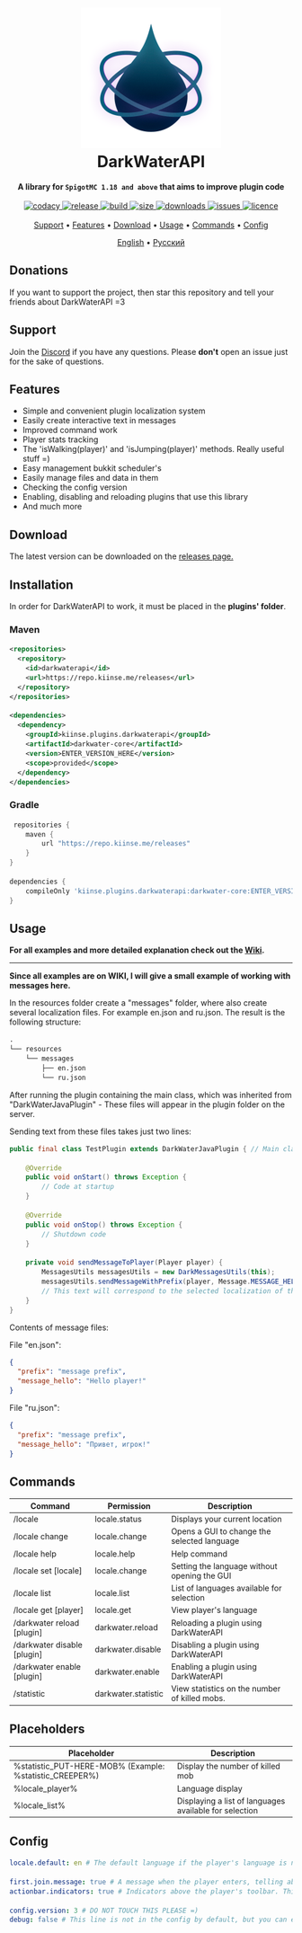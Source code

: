 <h1 align="center">
  <img width=250 height=250 src="https://raw.githubusercontent.com/kiinse/DarkWaterAPI/master/.github/img/logo.png"  alt=""/>
  <br>DarkWaterAPI<br>
</h1>

<p align="center">
  <b>A library for <code>SpigotMC 1.18 and above</code> that aims to improve plugin code</b><br><br>

  <a href="https://app.codacy.com/gh/kiinse/DarkWaterAPI/dashboard">
    <img src="https://app.codacy.com/project/badge/Grade/04669f7c982b4ec8ba4783493dfb1ca9" alt="codacy"/>
  </a>

  <a href="https://github.com/kiinse/DarkWaterAPI/releases">
    <img src="https://img.shields.io/github/v/release/kiinse/DarkWaterAPI?include_prereleases&style=flat-square" alt="release">
  </a>
  <a href="https://github.com/kiinse/DarkWaterAPI/actions/workflows/gradle-package.yml">
    <img src="https://img.shields.io/github/workflow/status/kiinse/DarkWaterAPI/Create%20packages%20with%20Gradle?style=flat-square" alt="build"> 
  </a>
  <a href="https://github.com/kiinse/DarkWaterAPI">
    <img src="https://img.shields.io/github/repo-size/kiinse/DarkWaterAPI?style=flat-square" alt="size"> 
  </a>
  <a href="https://github.com/kiinse/DarkWaterAPI/releases">
    <img src="https://img.shields.io/github/downloads/kiinse/DarkWaterAPI/total?style=flat-square" alt="downloads"> 
  </a>
  <a href="https://github.com/kiinse/DarkWaterAPI/issues">
    <img src="https://img.shields.io/github/issues/kiinse/DarkWaterAPI?style=flat-square" alt="issues"> 
  </a>
  <a href="https://github.com/kiinse/DarkWaterAPI/blob/master/LICENSE">
    <img src="https://img.shields.io/github/license/kiinse/DarkWaterAPI?style=flat-square" alt="licence"> 
  </a><br><br>
  <a href="#support">Support</a> •
  <a href="#features">Features</a> •
  <a href="#download">Download</a> •
  <a href="#usage">Usage</a> •
  <a href="#commands">Commands</a> •
  <a href="#config">Config</a>
</p>
<p align="center">
  <ins>English</ins> • <a href="https://github.com/kiinse/DarkWaterAPI/blob/master/.github/Rus-README.md">Русский</a>
</p>

## Donations

If you want to support the project, then
star this repository and tell your friends about DarkWaterAPI =3

## Support

Join the [Discord](https://discord.gg/ec7y5NY82b) if you have any questions.
Please **don't** open an issue just for the sake of questions.

## Features

- Simple and convenient plugin localization system
- Easily create interactive text in messages
- Improved command work
- Player stats tracking
- The 'isWalking(player)' and 'isJumping(player)' methods. Really useful stuff =)
- Easy management bukkit scheduler's
- Easily manage files and data in them
- Checking the config version
- Enabling, disabling and reloading plugins that use this library
- And much more

## Download

The latest version can be downloaded on the <a href="https://github.com/kiinse/DarkWaterAPI/releases">releases
page.</a><br>

## Installation

In order for DarkWaterAPI to work, it must be placed in the **plugins' folder**.

### Maven

```xml
<repositories>
  <repository>
    <id>darkwaterapi</id>
    <url>https://repo.kiinse.me/releases</url>
  </repository>
</repositories>

<dependencies>
  <dependency>
    <groupId>kiinse.plugins.darkwaterapi</groupId>
    <artifactId>darkwater-core</artifactId>
    <version>ENTER_VERSION_HERE</version>
    <scope>provided</scope>
  </dependency>
</dependencies>
```

### Gradle

```groovy
 repositories {
    maven {
        url "https://repo.kiinse.me/releases"
    }
}

dependencies {
    compileOnly 'kiinse.plugins.darkwaterapi:darkwater-core:ENTER_VERSION_HERE'
}
```

## Usage

<b>For all examples and more detailed explanation check out the [Wiki](https://github.com/kiinse/DarkWaterAPI/wiki).</b>

----

<b>Since all examples are on WIKI, I will give a small example of working with messages here.</b>

In the resources folder create a "messages" folder, where also create several localization files. For example en.json
and ru.json. The result is the following structure:

```txt
.
└── resources
    └── messages
        ├── en.json
        └── ru.json
```

After running the plugin containing the main class, which was inherited from "DarkWaterJavaPlugin" - These files will
appear in the plugin folder on the server.

Sending text from these files takes just two lines:

```java
public final class TestPlugin extends DarkWaterJavaPlugin { // Main class

    @Override
    public void onStart() throws Exception {
        // Code at startup
    }

    @Override
    public void onStop() throws Exception {
        // Shutdown code
    }

    private void sendMessageToPlayer(Player player) {
        MessagesUtils messagesUtils = new DarkMessagesUtils(this);
        messagesUtils.sendMessageWithPrefix(player, Message.MESSAGE_HELLO); // We send to player the message "message_hello" from the json file.
        // This text will correspond to the selected localization of the player.
    }
}

```

Contents of message files:

File "en.json":

```json
{
  "prefix": "message prefix",
  "message_hello": "Hello player!"
}
```

File "ru.json":

```json
{
  "prefix": "message prefix",
  "message_hello": "Привет, игрок!"
}
```

## Commands

| Command                     | Permission          | Description                                   |
|-----------------------------|---------------------|-----------------------------------------------|
| /locale                     | locale.status       | Displays your current location                |
| /locale change              | locale.change       | Opens a GUI to change the selected language   |
| /locale help                | locale.help         | Help command                                  |
| /locale set [locale]        | locale.change       | Setting the language without opening the GUI  |
| /locale list                | locale.list         | List of languages available for selection     |
| /locale get [player]        | locale.get          | View player's language                        |
| /darkwater reload [plugin]  | darkwater.reload    | Reloading a plugin using DarkWaterAPI         |
| /darkwater disable [plugin] | darkwater.disable   | Disabling a plugin using DarkWaterAPI         |
| /darkwater enable [plugin]  | darkwater.enable    | Enabling a plugin using DarkWaterAPI          |
| /statistic                  | darkwater.statistic | View statistics on the number of killed mobs. |

## Placeholders

| Placeholder                                             | Description                                            |
|---------------------------------------------------------|--------------------------------------------------------|
| %statistic_PUT-HERE-MOB% (Example: %statistic_CREEPER%) | Display the number of killed mob                       |
| %locale_player%                                         | Language display                                       |
| %locale_list%                                           | Displaying a list of languages available for selection |

## Config

```yaml
locale.default: en # The default language if the player's language is not available on the server, or it has not been defined

first.join.message: true # A message when the player enters, telling about the definition of the player's language and the possibility of changing this language.
actionbar.indicators: true # Indicators above the player's toolbar. This function is needed for some plugins that use DarkWaterAPI. Requires PlaceHolderAPI to work.

config.version: 3 # DO NOT TOUCH THIS PLEASE =)
debug: false # This line is not in the config by default, but you can enter it in the DarkWaterAPI config to display config logs in the server console.
```
